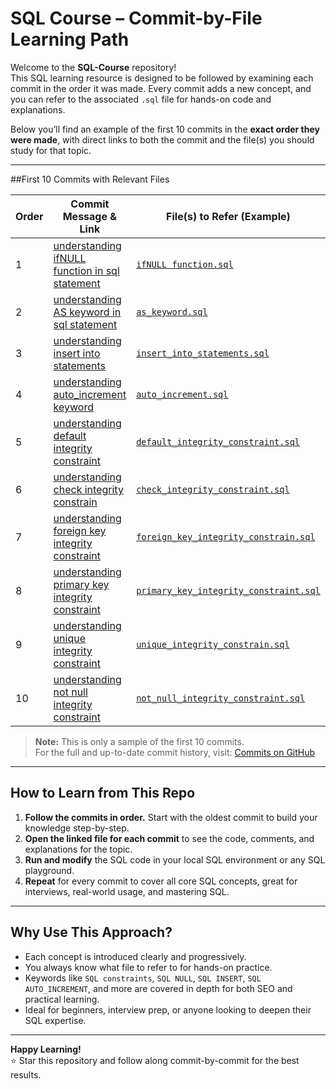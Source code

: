 # SQL Course – Commit-by-File Learning Path

Welcome to the **SQL-Course** repository!  
This SQL learning resource is designed to be followed by examining each commit in the order it was made. Every commit adds a new concept, and you can refer to the associated `.sql` file for hands-on code and explanations.

Below you’ll find an example of the first 10 commits in the **exact order they were made**, with direct links to both the commit and the file(s) you should study for that topic.

---

##First 10 Commits with Relevant Files

| Order | Commit Message & Link                                                                                                              | File(s) to Refer (Example)                                                                                         | Description/Topic                                   |
|-------|------------------------------------------------------------------------------------------------------------------------------------|--------------------------------------------------------------------------------------------------------------------|-----------------------------------------------------|
| 1     | [understanding ifNULL function in sql statement](https://github.com/techysanoj/SQL-Course/commit/b96b8d7db77e440b34d715cd73c83ef0e2a9e2d9) | [`ifNULL function.sql`](https://github.com/techysanoj/SQL-Course/blob/main/ifNULL%20function.sql)                  | Handling NULLs with `ifNULL`                        |
| 2     | [understanding AS keyword in sql statement](https://github.com/techysanoj/SQL-Course/commit/81e9cbd7bbc3a0796d9a5f9b1888cbdc63acc342) | [`as_keyword.sql`](https://github.com/techysanoj/SQL-Course/blob/main/as_keyword.sql)                              | Using the `AS` keyword for aliases                  |
| 3     | [understanding insert into statements](https://github.com/techysanoj/SQL-Course/commit/131b7cdc449a6b3d61d49975035071ba307d2b3c)   | [`insert_into_statements.sql`](https://github.com/techysanoj/SQL-Course/blob/main/insert_into_statements.sql)      | The `INSERT INTO` statement                         |
| 4     | [understanding auto_increment keyword](https://github.com/techysanoj/SQL-Course/commit/b9874047360d6c3c3c1dfa73da71dc1599021211)   | [`auto_increment.sql`](https://github.com/techysanoj/SQL-Course/blob/main/auto_increment.sql)                      | The `AUTO_INCREMENT` feature                        |
| 5     | [understanding default integrity constraint](https://github.com/techysanoj/SQL-Course/commit/fa81a488c3cb949e9422045b408ff7e000124426) | [`default_integrity_constraint.sql`](https://github.com/techysanoj/SQL-Course/blob/main/default_integrity_constraint.sql) | Using `DEFAULT` integrity constraints               |
| 6     | [understanding check integrity constrain](https://github.com/techysanoj/SQL-Course/commit/758b53ccef1a87e07bd567b2678d73f699c9e7ed) | [`check_integrity_constraint.sql`](https://github.com/techysanoj/SQL-Course/blob/main/check_integrity_constraint.sql) | Using `CHECK` constraints                           |
| 7     | [understanding foreign key integrity constraint](https://github.com/techysanoj/SQL-Course/commit/18abe68e620cc6ad981b81d20c77a04e482279cc) | [`foreign_key_integrity_constrain.sql`](https://github.com/techysanoj/SQL-Course/blob/main/foreign_key_integrity_constrain.sql) | `FOREIGN KEY` constraints                           |
| 8     | [understanding primary key integrity constraint](https://github.com/techysanoj/SQL-Course/commit/c251ecfd6a1d997b1b075d0afac52ea7ee4b5053) | [`primary_key_integrity_constraint.sql`](https://github.com/techysanoj/SQL-Course/blob/main/primary_key_integrity_constraint.sql) | The `PRIMARY KEY` constraint                        |
| 9     | [understanding unique integrity constraint](https://github.com/techysanoj/SQL-Course/commit/2d2023da997c332f83cf1268a7ebebf268cadb61) | [`unique_integrity_constrain.sql`](https://github.com/techysanoj/SQL-Course/blob/main/unique_integrity_constrain.sql) | The `UNIQUE` constraint                             |
| 10    | [understanding not null integrity constraint](https://github.com/techysanoj/SQL-Course/commit/9cefa6fffbd77ea0d90048b11b9d18c297e470aa) | [`not_null_integrity_constraint.sql`](https://github.com/techysanoj/SQL-Course/blob/main/not_null_integrity_constraint.sql) | The `NOT NULL` constraint                           |

> **Note:** This is only a sample of the first 10 commits.  
> For the full and up-to-date commit history, visit: [Commits on GitHub](https://github.com/techysanoj/SQL-Course/commits/main?per_page=10&page=1)

---

## How to Learn from This Repo

1. **Follow the commits in order.** Start with the oldest commit to build your knowledge step-by-step.
2. **Open the linked file for each commit** to see the code, comments, and explanations for the topic.
3. **Run and modify** the SQL code in your local SQL environment or any SQL playground.
4. **Repeat** for every commit to cover all core SQL concepts, great for interviews, real-world usage, and mastering SQL.

---

## Why Use This Approach?

- Each concept is introduced clearly and progressively.
- You always know what file to refer to for hands-on practice.
- Keywords like `SQL constraints`, `SQL NULL`, `SQL INSERT`, `SQL AUTO_INCREMENT`, and more are covered in depth for both SEO and practical learning.
- Ideal for beginners, interview prep, or anyone looking to deepen their SQL expertise.

---

**Happy Learning!**  
⭐ Star this repository and follow along commit-by-commit for the best results.
